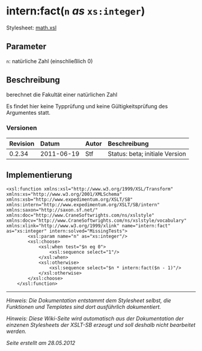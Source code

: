 # intern:fact(`n` _as_ `xs:integer`) #

Stylesheet: [math.xsl](http://code.google.com/p/xslt-sb/source/browse/trunk/xslt-sb/math.xsl)

## Parameter ##
`n`: natürliche Zahl (einschließlich 0)



## Beschreibung ##
berechnet die Fakultät einer natürlichen Zahl

Es findet hier keine Typprüfung und keine Gültigkeitsprüfung des Argumentes statt.

### Versionen ###
| Revision | Datum | Autor | Beschreibung |
|:---------|:------|:------|:-------------|
| 0.2.34 | 2011-06-19 | Stf |   Status: beta;   initiale Version   |


## Implementierung ##
```
<xsl:function xmlns:xsl="http://www.w3.org/1999/XSL/Transform" xmlns:xs="http://www.w3.org/2001/XMLSchema" xmlns:xsb="http://www.expedimentum.org/XSLT/SB" xmlns:intern="http://www.expedimentum.org/XSLT/SB/intern" xmlns:saxon="http://saxon.sf.net/" xmlns:doc="http://www.CraneSoftwrights.com/ns/xslstyle" xmlns:docv="http://www.CraneSoftwrights.com/ns/xslstyle/vocabulary" xmlns:xlink="http://www.w3.org/1999/xlink" name="intern:fact" as="xs:integer" intern:solved="MissingTests">
		<xsl:param name="n" as="xs:integer"/>
		<xsl:choose>
			<xsl:when test="$n eq 0">
				<xsl:sequence select="1"/>
			</xsl:when>
			<xsl:otherwise>
				<xsl:sequence select="$n * intern:fact($n - 1)"/>
			</xsl:otherwise>
		</xsl:choose>
	</xsl:function>
```


---


_Hinweis: Die Dokumentation entstammt dem Stylesheet selbst, die Funktionen und Templates sind dort ausführlich dokumentiert._

_Hinweis: Diese Wiki-Seite wird automatisch aus der Dokumentation der einzenen Stylesheets der XSLT-SB erzeugt und soll deshalb nicht bearbeitet werden._

_Seite erstellt am 28.05.2012_
